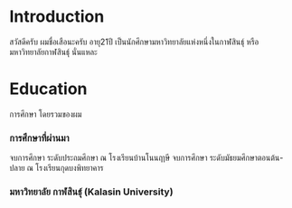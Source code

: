 # Introduction

สวัสดีครับ ผมชื่อเสือนะครับ อายุ21ปี เป็นนักศึกษามหาวิทยาลัยแห่งหนึ่งในกาฬสินธุ์ หรือ มหาวิทยาลัยกาฬสินธุ์ นั่นแหละ

# Education
การศึกษา โดยรวมของผม

### การศึกษาที่ผ่านมา
จบการศึกษา ระดับประถมศึกษา ณ โรงเรียนบ้านโนนฤาษี
จบการศึกษา ระดับมัธยมศึกษาตอนต้น-ปลาย ณ โรงเรียนกุดบงพิทยาคาร

### มหาวิทยาลัย กาฬสินธุ์ (Kalasin University)
